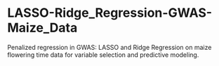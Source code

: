# LASSO-Ridge_Regression-GWAS-Maize_Data
Penalized regression in GWAS: LASSO and Ridge Regression on maize flowering time data for variable selection and predictive modeling.
